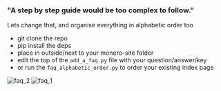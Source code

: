 ### "A step by step guide would be too complex to follow."
Lets change that, and organise everything in alphabetic order too    
- git clone the repo     
- pip install the deps    
- place in outside/next to your monero-site folder    
- edit the top of the `add_a_faq.py` file with your question/answer/key    
- or run the `faq_alphabetic_order.py` to order your existing index page     

![faq_2](https://user-images.githubusercontent.com/77655812/169839662-d3d6ec0a-b03f-4210-bd34-0702cd065331.png)
![faq_1](https://user-images.githubusercontent.com/77655812/169839676-94f78f20-5c9c-4b41-b6ad-35dc8f9f7204.png)
